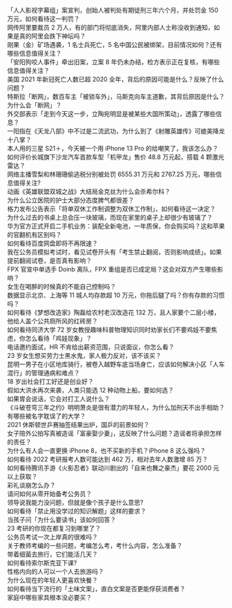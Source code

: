 「人人影视字幕组」案宣判，创始人被判处有期徒刑三年六个月，并处罚金 150 万元，如何看待这一判罚？  
网传阿里要裁员 2 万人，有的部门将彻底消失，阿里内部人士称没收到通知，如果是真的阿里会跌下神坛吗？  
刚果（金）矿场遇袭，1 名士兵死亡，5 名中国公民被绑架，目前情况如何？还有哪些信息值得关注？  
「安阳狗咬人事件」牵出旧案，立案 8 年仍未办结，检方表示正在复核，有哪些信息值得关注？  
美国 2021 年新冠死亡人数已超 2020 全年，背后的原因可能是什么？反映了什么问题？  
特斯拉「断网」，数百车主「被锁车外」，马斯克向车主道歉，其背后原因是什么？为什么会「断网」？  
外交部表示「走到今天这一步，立陶宛明显是被某些大国所策动」，透露了哪些信息？  
一阳指在《天龙八部》中不过是二流武功，为什么到了《射雕英雄传》可媲美降龙十八掌？  
本人用的三星 S21＋，今天被一个用 iPhone 13 Pro 的给嘲笑了，我该怎么办？  
如何评价长城旗下沙龙汽车首款车型「机甲龙」售价 48.8 万元起，搭载 4 颗激光雷达？  
网络主播雪梨和林珊珊偷逃税分别被处罚 6555.31 万元和 2767.25 万元，哪些信息值得关注?  
动画《英雄联盟双城之战》大结局金克丝为什么会杀希尔科？  
为什么公立医院的护士大部分态度脾气都很差？  
格力发布公告表示「将单双休工作制调整为双休工作制」，如何看待这一决定？  
为什么过去的书桌上总会压一块玻璃，而现在家里的桌子上却很少有玻璃了？  
华为官方正式开启二手机业务：装配全新电池，一年质保，你会购买吗？这和苹果的官翻机有区别吗？  
如何看待百度网盘即将不再限速？  
我在公务员模拟考试时，看见试卷开头有「考生禁止翻阅，否则影响成绩」。如果提前翻阅试卷，是否真有影响？  
FPX 官宣中单选手 Doinb 离队，FPX 重组是否已成定局？这会对双方产生哪些影响？  
女生在喝醉的时候真的不能自己控制吗？  
数据显示北京、上海等 11  城人均存款超 10 万元，你拖后腿了吗？你有存款的习惯吗？  
如何看待《梦想改造家》陶磊给农村老汉改造花 132 万，且人家要个二层小楼，他给人盖个公共厕所风的红砖房？  
如何看待同济大学 72 岁女教授趣味科普物理知识同时劝家长们不要鸡娃不要焦虑，你怎么看待「鸡娃现象」？  
电话邀约面试，HR 不肯给出薪资范围，只说面议，你怎么看？  
23 岁女生想买劳力士黑水鬼，家人极力反对，该不该买？  
昆明一男子在小区地库骑行，被卷入越野车底当场身亡，应该如何解决小区「人车混行」的管理通病和难点？  
18 岁出社会打工好还是创业好？  
假如大洪水再次来袭，人类只能选 12 种动物上船，要如何选？  
如果胃会说话，它会对打工人说什么？  
《斗破苍穹三年之约》明明萧炎是很有潜力的年轻人，为什么加刑天不出手相助？  
有哪些被名字耽误了的大学？  
2021 休斯顿世乒赛抽签结果出炉，国乒的前景如何？  
女子陪外公拍写真被造谣「富豪娶少妻」，这反映了什么问题？造谣者将承担怎样的责任？  
为什么有人会一直更换 iPhone 8，也不买新的手机？iPhone 8 这么强吗？  
如何看待 2022 考研报考人数可能达到 462 万，相对去年人数激增  85 万？  
如何看待腾讯手游《火影忍者》联动川剧出的「自来也舞之豪杰」要花 2000 元以上获取？  
彩礼谈崩怎么办？  
请问如何从零开始备考公务员？  
领导说我能力没问题，但就是像个孩子是什么意思?  
如何看待「禁止用没学过的知识解题」这样的要求？  
当孩子问「为什么要读书」该如何回答？  
23 考研的你现在都复习到哪里了？  
公务员考试一次上岸真的很难吗？  
关于教师考编的一些问题，考编怎么考，考什么内容，怎么准备？  
带着细菌去旅行，它们能活几天？  
如何看待索尔斯克亚下课?  
性格内向的人可以一个人去旅游吗？  
为什么现在的年轻人更喜欢快餐？  
如何看待当下流行的「土味文案」，直白文案是否更能俘获消费者？  
家庭中哪些家具根本没必要买？  
